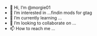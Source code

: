- 👋 Hi, I’m @morgie01
- 👀 I’m interested in ...findin mods for gtag
- 🌱 I’m currently learning ...
- 💞️ I’m looking to collaborate on ...
- 📫 How to reach me ...

<!---
morgie01/morgie01 is a ✨ special ✨ repository because its `README.md` (this file) appears on your GitHub profile.
You can click the Preview link to take a look at your changes.
--->
